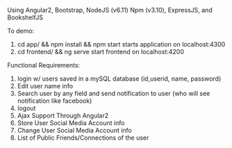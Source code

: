 Using Angular2, Bootstrap, NodeJS (v6.11) Npm (v3.10), ExpressJS, and BookshelfJS



To demo:


1) cd app/ && npm install && npm start
starts application on localhost:4300
2) cd frontend/ && ng serve
start frontend on localhost:4200

Functional Requirements:

1) login w/ users saved in a mySQL database (id,userid, name, password)
2) Edit user name info
3) Search user by any field and send notification to user (who will see notification like facebook)
4) logout
5) Ajax Support Through Angular2
6) Store User Social Media Account info
7) Change User Social Media Account info
8) List of Public Friends/Connections of the user
